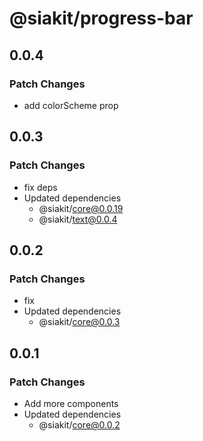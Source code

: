 # @siakit/progress-bar

## 0.0.4

### Patch Changes

- add colorScheme prop

## 0.0.3

### Patch Changes

- fix deps
- Updated dependencies
  - @siakit/core@0.0.19
  - @siakit/text@0.0.4

## 0.0.2

### Patch Changes

- fix
- Updated dependencies
  - @siakit/core@0.0.3

## 0.0.1

### Patch Changes

- Add more components
- Updated dependencies
  - @siakit/core@0.0.2
